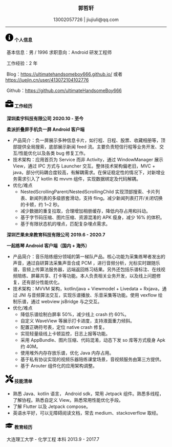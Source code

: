  <center>
     <h3>郭哲轩</h3>
     <div>
         <span>
             13002057726
         </span>
         |
         <span>
         	 jiujiuli@qq.com
         </span>
 </center>


** **

#### <img src="assets/info-circle-solid.svg" width="25px"> 个人信息

​	基本信息：男 / 1996 	 									  求职意向：Android 研发工程师

​	工作经验：2 年

​	Blog：https://ultimatehandsomeboy666.github.io/ 或者 https://juejin.cn/user/413072104102776

​	Github：https://github.com/ultimateHandsomeBoy666

#### <img src="assets/briefcase-solid.svg" width="25px"> 工作经历

​	**深圳柔宇科技有限公司**																					   **2020.10 - 至今**

​	**柔派折叠屏手机负一屏 Android 客户端**

* 产品简介：负一屏展示多种信息卡片，如行程、日程、股票、收藏相册等，顶部提供全局搜索，底部展示新闻 feed 流。主要负责短信行程等业务开发、交互/性能优化以及各类 bug 修复工作。
* 技术架构：应用首页为 Service 而非 Activity，通过 WindowManager 展示 View，通过 IPC 方式与 Launcher 交互。整体技术架构偏老旧，MVC + java，部分代码耦合度较高，有解耦需求。在保证稳定性的情况下，对新增业务需求引入了 kotlin 和 mvvm 组件，实现数据绑定及代码解耦。
* 优化/难点
  * NestedScrollingParent/NestedScrollingChild 实现顶部搜索、卡片列表、新闻列表的多级嵌套滑动，支持 fling。减少新闻列表打开/关闭切换的卡顿，约 1~2 秒。
  * 减少数据的重复拉取，合理增加相册缓存，降低内存占用和抖动。
  * 基于字节码压缩、图片压缩、资源混淆的 APK 瘦身，减少 16% 的体积。
  * 基于有限状态机的埋点，匹配复杂埋点需求。

​	**深圳芒果未来教育科技有限公司**											                            **2019.6 - 2020.7**

​	**一起练琴 Android 客户端（国内 + 海外）**

- 产品简介：音乐陪练细分领域的第一梯队产品。核心功能为采集练琴者发出的声音，通过自研算法采集声音合成 PCM ，进行音频分析，光标实时跟随乐谱，音频上传算法服务器，远端返回练习结果。另外还包括乐谱标注、在线视频陪练、屏幕共享、打卡等功能。本人负责相关业务开发，以及线上问题修复，还有部分性能优化。
- 技术架构：MVVM 架构，kotlin/java + Viewmodel + Livedata + Rxjava，通过 JNI 与音频算法交互，实现乐谱播放、乐音采集等功能。使用 vexflow 绘制乐谱，通过 webview jsBridge 与之交互。
- 优化/难点
  * 降低乐谱绘制白屏率 50%，减少线上 crash 约 60%。
  * 自定义 WaveView 等展示打卡进度，支持液面重力倾斜。
  * 配置正确符号表，定位 native crash 修复。
  * 实现轻量级线上卡顿监控，日志上报等功能。
  * 采用 AppBundle、图片压缩、代码混淆，动态下发 so 库等方式瘦身 Apk 约 40M。
  * 使用堆外内存存放乐谱，优化 Java 内存占用。
  * 基于私有协议实现的视频乐器陪练课堂场景，音视频服务由第三方提供。
  * 基于 Arouter 组件化的应用架构调整。

#### <img src="assets/tools-solid.svg" width="25px"> 技能清单

* 熟悉 Java、kotlin 语言， Android sdk，常用 Jetpack 组件。熟悉多线程，了解协程。熟悉自定义 View。熟悉常用性能优化手段。
* 了解 Flutter 以及 Jetpack compose。
* 英语水平好，可以无障碍阅读文档，常去 medium、stackoverflow 取经。

#### <img src="assets/graduation-cap-solid.svg" width="25px"> 教育经历

​	大连理工大学 - 化学工程  本科																		 2013.9 - 2017.7

